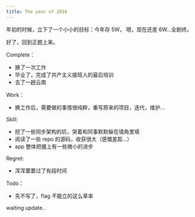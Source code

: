 ```yaml
---
title: The year of 2016
---
```


年初的时候，立下了一个小小的目标：今年存 5W， 嗯，现在还差 6W...全剧终。

好了，回到正题上来。

Complete：

* 换了一次工作
* 毕业了，完成了共产主义接班人的最后培训
* 去了一趟云南

Work：

* 换工作后，需要做的事情很纯粹，重写原来的项目，迭代，维护...

Skill:

* 挖了一些同步架构的坑，哭着和同事默默躲在墙角里填
* 阅读了一些 repo 的源码，收获很大（感慨差距...）
* app 整体把握上有一些微小的进步

Regret:

* 浑浑噩噩过了有段时间

Todo：

* 先不写了，flag 不能立的这么草率


waiting update..